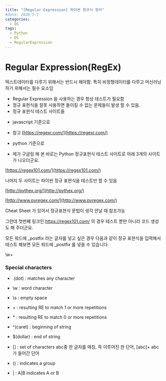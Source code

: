 ```yaml
---
title: "[Regular Expression] 파이썬 정규식 정리"
#date: 2020-5-1
categories:
  - DS
tags:
  - Python
  - DS
  - RegularExpression
---
```


# Regular Expression(RegEx)

텍스트데이터를 다루기 위해서는 반드시 해야함. 특히 비정형데이터를 다루고 머신러닝하기 위해서는 필수 요소임
- Regular Expression 을 사용하는 경우 항상 테스트가 필요함
- 정규 표현식을 잘못 사용하면 돌이킬 수 없는 문제들이 발생 할 수 있음. 
- 정규 표현식 테스트 사이트들

* javascript 기준으로
- 참고 [https://regexr.com/](https://regexr.com/)


* python 기준으로
- 제가 구글링 해 본 바로는 Python 정규표현식 테스트 사이트로 아래 3개의 사이트가 나오더군요.

[https://regex101.com/](https://regex101.com/)

나머지 두 사이트는 파이썬 정규 표현식을 테스트만 할 수 있음

[http://pythex.org/](http://pythex.org/)

[http://www.pyregex.com/](http://www.pyregex.com/)


Cheat Sheet 가 있어서 정규표현식 문법이 생각 안날 때 참조가능 

그런데 첫번째 링크인  https://regex101.com/ 의 경우 테스트 뿐만 아니라 코드 생성도 해 주더군요. 

모든 워드에 _postfix 라는 글자를 넣고 싶은 경우
다음과 같이 정규 표현식을 입력해서 테스트 해보면 모든 워드에 _postfix 를 넣을 수 있습니다.

\w+



### Special characters

- .(dot) : matches any character
- \w : word character
- \s : empty space
- \+ : resulting RE to match 1 or more repetitions
- \* : resulting RE to match 0 or more repetitions
- ^(caret) : beginning of string
- $(dollar) : end of string

- [] : set of characters
abc중 한 글자를 매칭, 즉 이루어진 한 단어, [abc]+ abc가 들어간 단어 
- () : indicates a group 
- | : A|B indicates A or B
